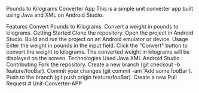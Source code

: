 Pounds to Kilograms Converter App
This is a simple unit converter app built using Java and XML on Android Studio.

Features
Convert Pounds to Kilograms: Convert a weight in pounds to kilograms.
Getting Started
Clone the repository.
Open the project in Android Studio.
Build and run the project on an Android emulator or device.
Usage
Enter the weight in pounds in the input field.
Click the "Convert" button to convert the weight to kilograms.
The converted weight in kilograms will be displayed on the screen.
Technologies Used
Java
XML
Android Studio
Contributing
Fork the repository.
Create a new branch (git checkout -b feature/fooBar).
Commit your changes (git commit -am 'Add some fooBar').
Push to the branch (git push origin feature/fooBar).
Create a new Pull Request.# Unit-Converter-APP
